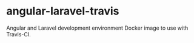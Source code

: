 # angular-laravel-travis
Angular and Laravel development environment Docker image to use with Travis-CI.

